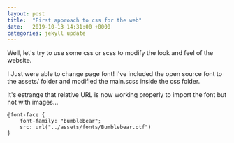 ```yaml
---
layout: post
title:  "First approach to css for the web"
date:   2019-10-13 14:31:00 +0000
categories: jekyll update
---
```


Well, let's try to use some css or scss to modify the look and feel of the website.

I Just were able to change page font! I've included the open source font to the assets/ folder and modified the main.scss inside the css folder.

It's estrange that relative URL is now working properly to import the font but not with images...

```
@font-face {
	font-family: "bumblebear";
	src: url("../assets/fonts/Bumblebear.otf")
}
```